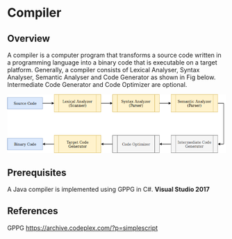 # Compiler

## Overview

A compiler is a computer program that transforms a source code written in a programming language into a binary code that is executable on a target platform. Generally, a compiler consists of Lexical Analyser, Syntax Analyser, Semantic Analyser and Code Generator as shown in Fig below. Intermediate Code Generator and Code Optimizer are optional.

![image](https://github.com/JunwookHeo/Compiler/blob/master/Compiler%20Structure.png)


## Prerequisites

A Java compiler is implemented using GPPG in C#. 
**Visual Studio 2017**

## References

GPPG https://archive.codeplex.com/?p=simplescript
